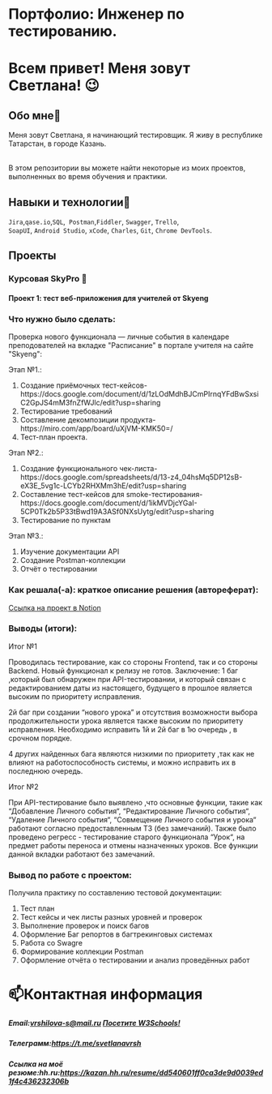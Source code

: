 # Портфолио: Инженер по тестированию.
# Всем привет! Меня зовут Светлана! 😉
  
## Обо мне👋
  
<p>Меня зовут Светлана, я начинающий тестировщик. Я живу в республике Татарстан, в городе Казань.<p>
<br>В этом репозитории вы можете найти некоторые из моих проектов, выполненных во время обучения и практики.<br>

## Навыки и технологии🌱
``Jira``,``qase.io``,``SQL``,`` Postman``,``Fiddler``, ``Swagger``, ``Trello``, <br>
``SoapUI``, ``Android Studio``, ``xCode``, ``Charles``, ``Git``, ``Chrome DevTools``.


## Проекты
### Курсовая SkyPro 💞️
#### Проект 1: тест веб-приложения для учителей от Skyeng

### Что нужно было сделать:
<p>Проверка нового функционала — личные события в календаре преподователей на вкладке "Расписание" в портале учителя на сайте "Skyeng":<p>
<p>Этап №1.:<p> 
<ol>
  <li>Создание приёмочных тест-кейсов-https://docs.google.com/document/d/1zLOdMdhBJCmPIrnqYFdBwSxsiC2GpJS4mM3fnZfWJlc/edit?usp=sharing</li>
  <li>Тестирование требований</li>
  <li>Составление декомпозиции продукта-https://miro.com/app/board/uXjVM-KMK50=/</li>
  <li>Тест-план проекта.</li>
</ol>
<p>Этап №2.:<p> 
<ol>
  <li> Создание функционального чек-листа-https://docs.google.com/spreadsheets/d/13-z4_04hsMq5DP12sB-eX3E_5vg1c-LCYb2RHXMm3hE/edit?usp=sharing</li>
  <li>Составление тест-кейсов для smoke-тестирования-https://docs.google.com/document/d/1ikMVDjcYGaI-5CP0Tk2b5P33tBwd19A3ASf0NXsUytg/edit?usp=sharing</li>
  <li>Тестирование по пунктам</li>
</ol>
<p>Этап №3.:<p> 
<ol>
  <li>Изучение документации API</li>
  <li>Создание Postman-коллекции</li>
  <li>Отчёт о тестировании</li>
</ol>

### Как решала(-а): краткое описание решения (автореферат):
[Ссылка на проект в Notion](https://www.notion.so/1-2-2-c928542ed48041428d140b620cd15241?pvs=4)

### Выводы (итоги):
<p>Итог №1<p>
<p>Проводилась тестирование, как со стороны Frontend, так и со стороны Backend. Новый функционал к релизу не готов. Заключение: 1 баг ,который был обнаружен при API-тестировании, и который связан с редактированием даты из настоящего, будущего в прошлое является высоким по приоритету исправления.

2й баг при создании “нового урока” и отсутствия возможности выбора продолжительности урока является также высоким по приоритету исправления. Необходимо исправить 1й и 2й баг в 1ю очередь , в срочном порядке.

4  других найденных бага являются низкими по приоритету  ,так как не влияют на работоспособность системы, и можно исправить их в последнюю очередь.<p>

<p>Итог №2<p>
<p>При API-тестирование было выявлено ,что основные функции, такие как “Добавление Личного события“, “Редактирование Личного события“, “Удаление Личного события“, “Совмещение Личного события и урока“ работают согласно предоставленным ТЗ (без замечаний). Также было проведено регресс - тестирование старого функционала “Урок“, на предмет работы переноса и отмены назначенных уроков. Все функции данной вкладки работают без замечаний.<p>

### Вывод по работе с проектом:
<p>Получила практику по составлению тестовой документации:<p> 
<ol>
  <li>Тест план</li>
  <li>Тест кейсы и чек листы разных уровней и проверок</li>
  <li>Выполнение проверок и поиск багов</li>
  <li>Оформление Баг репортов в багтрекинговых системах</li>
  <li>Работа со Swagre</li>
  <li>Формирование коллекции Postman</li>
  <li>Оформление отчёта о тестировании и анализ проведённых работ</li>
</ol>

# 📫Контактная информация
##### Email:vrshilova-s@mail.ru <a href="Email:vrshilova-s@mail.ru" target="_blank">Посетите W3Schools!</a>
##### Телеграмм:https://t.me/svetlanavrsh
##### Ссылка на моё резюме:hh.ru:https://kazan.hh.ru/resume/dd540601ff0ca3de9d0039ed1f4c436232306b
